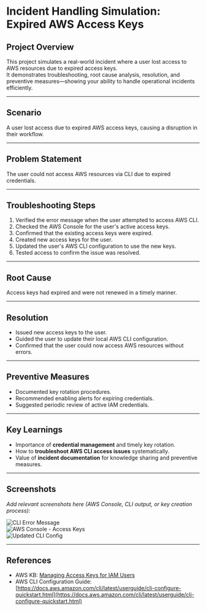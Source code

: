 # Incident Handling Simulation: Expired AWS Access Keys

## Project Overview
This project simulates a real-world incident where a user lost access to AWS resources due to expired access keys.  
It demonstrates troubleshooting, root cause analysis, resolution, and preventive measures—showing your ability to handle operational incidents efficiently.

---

## Scenario
A user lost access due to expired AWS access keys, causing a disruption in their workflow.

---

## Problem Statement
The user could not access AWS resources via CLI due to expired credentials.

---

## Troubleshooting Steps
1. Verified the error message when the user attempted to access AWS CLI.
2. Checked the AWS Console for the user's active access keys.
3. Confirmed that the existing access keys were expired.
4. Created new access keys for the user.
5. Updated the user's AWS CLI configuration to use the new keys.
6. Tested access to confirm the issue was resolved.

---

## Root Cause
Access keys had expired and were not renewed in a timely manner.

---

## Resolution
- Issued new access keys to the user.
- Guided the user to update their local AWS CLI configuration.
- Confirmed that the user could now access AWS resources without errors.

---

## Preventive Measures
- Documented key rotation procedures.
- Recommended enabling alerts for expiring credentials.
- Suggested periodic review of active IAM credentials.

---

## Key Learnings
- Importance of **credential management** and timely key rotation.
- How to **troubleshoot AWS CLI access issues** systematically.
- Value of **incident documentation** for knowledge sharing and preventive measures.

---

## Screenshots
_Add relevant screenshots here (AWS Console, CLI output, or key creation process)_:  

![CLI Error Message](assets/images/incident-handling/cli-error.png)  
![AWS Console - Access Keys](assets/images/incident-handling/access-keys.png)  
![Updated CLI Config](assets/images/incident-handling/cli-update.png)

---

## References
- AWS KB: [Managing Access Keys for IAM Users](https://docs.aws.amazon.com/IAM/latest/UserGuide/id_credentials_access-keys.html)
- AWS CLI Configuration Guide: [https://docs.aws.amazon.com/cli/latest/userguide/cli-configure-quickstart.html](https://docs.aws.amazon.com/cli/latest/userguide/cli-configure-quickstart.html)
